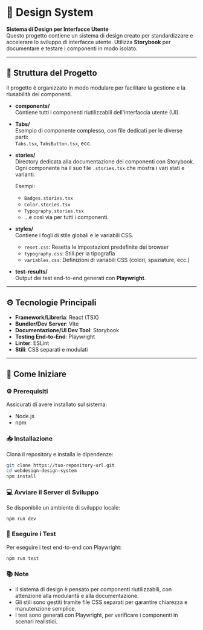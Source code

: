 # 🎨 Design System

**Sistema di Design per Interfacce Utente**  
Questo progetto contiene un sistema di design creato per standardizzare e accelerare lo sviluppo di interfacce utente. Utilizza **Storybook** per documentare e testare i componenti in modo isolato.

---

## 📂 Struttura del Progetto

Il progetto è organizzato in modo modulare per facilitare la gestione e la riusabilità dei componenti.

- **components/**  
  Contiene tutti i componenti riutilizzabili dell'interfaccia utente (UI).

- **Tabs/**  
  Esempio di componente complesso, con file dedicati per le diverse parti:  
  `Tabs.tsx`, `TabsButton.tsx`, ecc.

- **stories/**  
  Directory dedicata alla documentazione dei componenti con Storybook.  
  Ogni componente ha il suo file `.stories.tsx` che mostra i vari stati e varianti.

  Esempi:
  - `Badges.stories.tsx`
  - `Color.stories.tsx`
  - `Typography.stories.tsx`
  - ...e così via per tutti i componenti.

- **styles/**  
  Contiene i fogli di stile globali e le variabili CSS.

  - `reset.css`: Resetta le impostazioni predefinite dei browser  
  - `typography.css`: Stili per la tipografia  
  - `variables.css`: Definizioni di variabili CSS (colori, spaziature, ecc.)

- **test-results/**  
  Output dei test end-to-end generati con **Playwright**.

---

## ⚙️ Tecnologie Principali

- **Framework/Libreria**: React (TSX)  
- **Bundler/Dev Server**: Vite  
- **Documentazione/UI Dev Tool**: Storybook  
- **Testing End-to-End**: Playwright  
- **Linter**: ESLint  
- **Stili**: CSS separati e modulati  

---

## 🚀 Come Iniziare

### ⚙️ Prerequisiti
Assicurati di avere installato sul sistema:
- Node.js  
- npm  

### 📥 Installazione
Clona il repository e installa le dipendenze:

```bash
git clone https://tuo-repository-url.git
cd webdesign-design-system
npm install
```

### 💻 Avviare il Server di Sviluppo

Se disponibile un ambiente di sviluppo locale:
```
npm run dev
```

### 🧪 Eseguire i Test

Per eseguire i test end-to-end con Playwright:
```
npm run test
```

### 📚 Note

- Il sistema di design è pensato per componenti riutilizzabili, con attenzione alla modularità e alla documentazione.
- Gli stili sono gestiti tramite file CSS separati per garantire chiarezza e manutenzione semplice.
- I test sono generati con Playwright, per verificare i componenti in scenari realistici.